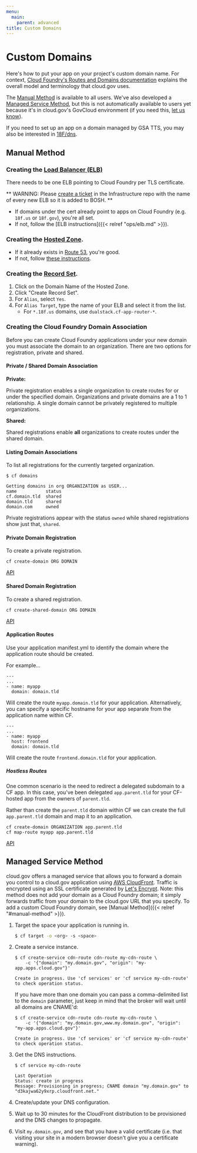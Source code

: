 ```yaml
---
menu:
  main:
    parent: advanced
title: Custom Domains
---
```


# Custom Domains

Here's how to put your app on your project's custom domain name. For context, [Cloud Foundry's Routes and Domains documentation](https://docs.cloudfoundry.org/devguide/deploy-apps/routes-domains.html) explains the overall model and terminology that cloud.gov uses.

The [Manual Method](#manual-method) is available to all users. We've also developed a [Managed Service Method](#managed-service-method), but this is not automatically available to users yet because it's in cloud.gov's GovCloud environment (if you need this, [let us know](/help/)).

If you need to set up an app on a domain managed by GSA TTS, you may also be interested in [18F/dns](https://github.com/18F/dns).

## Manual Method

### Creating the [Load Balancer (ELB)](http://aws.amazon.com/elasticloadbalancing/)
There needs to be one ELB pointing to Cloud Foundry per TLS certificate.

** WARNING: Please [create a ticket](https://github.com/18f/infrastructure/issues/new) in the Infrastructure repo with the name of every new ELB so it is added to BOSH. **

* If domains under the cert already point to apps on Cloud Foundry (e.g. `18f.us` or `18f.gov`), you're all set.
* If not, follow the [ELB instructions]({{< relref "ops/elb.md" >}}).

### Creating the [Hosted Zone](http://docs.aws.amazon.com/Route53/latest/DeveloperGuide/AboutHZWorkingWith.html).

* If it already exists in [Route 53](https://console.aws.amazon.com/route53/home?region=us-east-1#hosted-zones:), you're good.
* If not, follow [these instructions](https://github.com/18F/https#set-up-the-domain).

### Creating the [Record Set](http://docs.aws.amazon.com/Route53/latest/DeveloperGuide/rrsets-working-with.html).
1. Click on the Domain Name of the Hosted Zone.
1. Click "Create Record Set".
1. For `Alias`, select `Yes`.
1. For `Alias Target`, type the name of your ELB and select it from the list.
    * For `*.18f.us` domains, use `dualstack.cf-app-router-*`.

### Creating the Cloud Foundry Domain Association

Before you can create Cloud Foundry applications under your new domain you must associate the domain to an organization. There are two options for registration, private and shared.

#### Private / Shared Domain Association

**Private:**

Private registration enables a single organization to create routes for or under the specified domain. Organizations and private domains are a 1 to 1 relationship. A single domain cannot be privately registered to multiple organizations.

**Shared:**

Shared registrations enable **all** organizations to create routes under the shared domain.

#### Listing Domain Associations

To list all registrations for the currently targeted organization.

	$ cf domains

	Getting domains in org ORGANIZATION as USER...
	name           status
	cf.domain.tld  shared
	domain.tld     shared
	domain.com     owned

Private registrations appear with the status `owned` while shared registrations show just that, `shared`.

#### Private Domain Registration

To create a private registration.

	cf create-domain ORG DOMAIN

[API](http://apidocs.cloudfoundry.org/206/private_domains/create_a_private_domain_owned_by_the_given_organization.html)

#### Shared Domain Registration

To create a shared registration.

	cf create-shared-domain ORG DOMAIN

[API](http://apidocs.cloudfoundry.org/206/shared_domains/create_a_shared_domain.html)

#### Application Routes

Use your application manifest.yml to identify the domain where the application route should be created.

For example...

	---
	...
	- name: myapp
	  domain: domain.tld

Will create the route `myapp.domain.tld` for your application. Alternatively, you can specify a specific hostname for your app separate from the application name within CF.

	---
	...
	- name: myapp
	  host: frontend
	  domain: domain.tld

Will create the route `frontend.domain.tld` for your application.

##### Hostless Routes

One common scenario is the need to redirect a delegated subdomain to a CF app. In this case, you've been delegated `app.parent.tld` for your CF-hosted app from the owners of `parent.tld`.

Rather than create the `parent.tld` domain within CF we can create the full `app.parent.tld` domain and map it to an application.

	cf create-domain ORGANIZATION app.parent.tld
	cf map-route myapp app.parent.tld

[API](http://apidocs.cloudfoundry.org/206/routes/associate_app_with_the_route.html)


## Managed Service Method

cloud.gov offers a managed service that allows you to forward a domain you control to a cloud.gov application using [AWS CloudFront](https://aws.amazon.com/cloudfront/). Traffic is encrypted using an SSL certificate generated by [Let's Encrypt](https://letsencrypt.org/). Note: this method does not add your domain as a Cloud Foundry domain; it simply forwards traffic from your domain to the cloud.gov URL that you specify. To add a custom Cloud Foundry domain, see [Manual Method]({{< relref "#manual-method" >}}).

1. Target the space your application is running in.

    ```bash
    $ cf target -o <org> -s <space>
    ```

1. Create a service instance.

    ```
    $ cf create-service cdn-route cdn-route my-cdn-route \
        -c '{"domain": "my.domain.gov", "origin": "my-app.apps.cloud.gov"}'

    Create in progress. Use 'cf services' or 'cf service my-cdn-route' to check operation status.
    ```

    If you have more than one domain you can pass a comma-delimited list to the `domain` parameter, just keep in mind that the broker will wait until all domains are CNAME'd:

    ```
    $ cf create-service cdn-route cdn-route my-cdn-route \
        -c '{"domain": "my.domain.gov,www.my.domain.gov", "origin": "my-app.apps.cloud.gov"}'

    Create in progress. Use 'cf services' or 'cf service my-cdn-route' to check operation status.
    ```

1. Get the DNS instructions.

    ```
    $ cf service my-cdn-route

    Last Operation
    Status: create in progress
    Message: Provisioning in progress; CNAME domain "my.domain.gov" to "d3kajwa62y9xrp.cloudfront.net."
    ```

1. Create/update your DNS configuration.
1. Wait up to 30 minutes for the CloudFront distribution to be provisioned and the DNS changes to propagate.
1. Visit `my.domain.gov`, and see that you have a valid certificate (i.e. that visiting your site in a modern browser doesn't give you a certificate warning).

